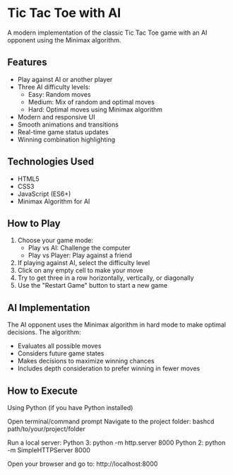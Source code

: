 # Tic Tac Toe with AI

A modern implementation of the classic Tic Tac Toe game with an AI opponent using the Minimax algorithm.

## Features

- Play against AI or another player
- Three AI difficulty levels:
  - Easy: Random moves
  - Medium: Mix of random and optimal moves
  - Hard: Optimal moves using Minimax algorithm
- Modern and responsive UI
- Smooth animations and transitions
- Real-time game status updates
- Winning combination highlighting

## Technologies Used

- HTML5
- CSS3
- JavaScript (ES6+)
- Minimax Algorithm for AI

## How to Play

1. Choose your game mode:
   - Play vs AI: Challenge the computer
   - Play vs Player: Play against a friend
2. If playing against AI, select the difficulty level
3. Click on any empty cell to make your move
4. Try to get three in a row horizontally, vertically, or diagonally
5. Use the "Restart Game" button to start a new game

## AI Implementation

The AI opponent uses the Minimax algorithm in hard mode to make optimal decisions. The algorithm:
- Evaluates all possible moves
- Considers future game states
- Makes decisions to maximize winning chances
- Includes depth consideration to prefer winning in fewer moves

## How to Execute 

Using Python (if you have Python installed)

Open terminal/command prompt
Navigate to the project folder:
bashcd path/to/your/project/folder

Run a local server:
Python 3: python -m http.server 8000
Python 2: python -m SimpleHTTPServer 8000

Open your browser and go to: http://localhost:8000